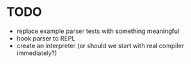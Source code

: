 # TODO

- replace example parser tests with something meaningful
- hook parser to REPL
- create an interpreter (or should we start with real compiler immediately?)
